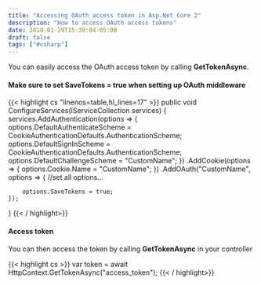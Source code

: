 ```yaml
---
title: "Accessing OAuth access token in Asp.Net Core 2"
description: "How to access OAuth access tokens"
date: 2019-01-29T15:39:04-05:00
draft: false
tags: ["#csharp"]
---
```


You can easily access the OAuth access token by calling <!--more--> **GetTokenAsync**.

#### Make sure to set SaveTokens = true when setting up OAuth middleware

{{< highlight cs "linenos=table,hl_lines=17" >}}
public void ConfigureServices(IServiceCollection services)
{
	services.AddAuthentication(options =>
	{
		options.DefaultAuthenticateScheme = CookieAuthenticationDefaults.AuthenticationScheme;
		options.DefaultSignInScheme = CookieAuthenticationDefaults.AuthenticationScheme;
		options.DefaultChallengeScheme = "CustomName";
	})
	.AddCookie(options =>
	{
		options.Cookie.Name = "CustomName";
	})
	.AddOAuth("CustomName", options =>
	{
		//set all options...

		options.SaveTokens = true;
	});
}
{{< / highlight>}}

#### Access token

You can then access the token by calling **GetTokenAsync** in your controller

{{< highlight cs >}}
var token = await HttpContext.GetTokenAsync("access_token");
{{< / highlight>}}